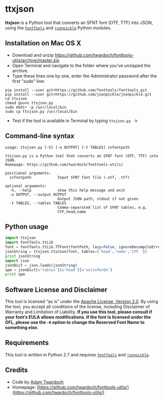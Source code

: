 ttxjson
=======

**ttxjson** is a Python tool that converts an SFNT font (OTF, TTF)
into JSON, using the [`fontTools`](https://github.com/fonttools/fonttools/) and [`jsonpickle`](https://github.com/jsonpickle/jsonpickle) Python modules.

Installation on Mac OS X
------------------------
* Download and unzip https://github.com/twardoch/fonttools-utils/archive/master.zip
* Open Terminal and navigate to the folder where you’ve unzipped the archive.
* Type these lines one by one, enter the Administrator password after the first "sudo" line: 
```
pip install --user git+https://github.com/fonttools/fonttools.git
pip install --user git+https://github.com/jsonpickle/jsonpickle.git
cd ttxjson
chmod gou+x ttxjson.py
sudo mkdir -p /usr/local/bin
sudo cp ttxjson.py /usr/local/bin
```
* Test if the tool is available in Terminal by typing `ttxjson.py -h`

Command-line syntax
-------------------
```
usage: ttxjson.py [-h] [-o OUTPUT] [-t TABLES] infontpath

ttxjson.py is a Python tool that converts an SFNT font (OTF, TTF) into JSON.
Homepage: https://github.com/twardoch/fonttools-utils/

positional arguments:
  infontpath            Input SFNT font file (.otf, .ttf)

optional arguments:
  -h, --help            show this help message and exit
  -o OUTPUT, --output OUTPUT
                        Output JSON path, stdout if not given
  -t TABLES, --tables TABLES
                        Comma-separated list of SFNT tables, e.g.
                        CFF,head,name
```

Python usage
------------

```python
import ttxjson
import fontTools.ttLib
font = fontTools.ttLib.TTFont(fontPath, lazy=False, ignoreDecompileErrors=True)
jsonString = ttxjson.ttxJson(font, tables=['head','name','CFF '])
print jsonString
import json
jsonDict = json.loads(jsonString)
upm = jsonDict[u'tables'][u'head'][u'unitsPerEm']
print upm
```

Software License and Disclaimer
-------------------------------
This tool is licensed “as is” under the [Apache License, Version 2.0](http://www.apache.org/licenses/LICENSE-2.0). By using the tool, you accept all conditions of the license, including Disclaimer of Warranty and Limitation of Liability. **If you use this tool, please consult if your font’s EULA allows modifications. If the font is licensed under the OFL, please use the `-R` option to change the Reserved Font Name to something else.** 

Requirements
------------
This tool is written in Python 2.7 and requires [`fontTools`](https://github.com/fonttools/fonttools/) and [`jsonpickle`](https://github.com/jsonpickle/jsonpickle). 

Credits
-------
* Code by [Adam Twardoch](./AUTHORS) 
* Homepage: [https://github.com/twardoch/fonttools-utils/](https://github.com/twardoch/fonttools-utils/)